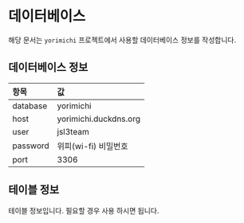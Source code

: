 # 데이터베이스
해당 문서는 `yorimichi` 프로젝트에서 사용할 데이터베이스 정보를 작성합니다.

## 데이터베이스 정보
| 항목 | 값 |
| :-- | :- |
| database | yorimichi |
| host | yorimichi.duckdns.org |
| user | jsl3team |
| password | 위피(wi-fi) 비밀번호 |
| port | 3306 |

## 테이블 정보
테이블 정보입니다.
필요할 경우 사용 하시면 됩니다.